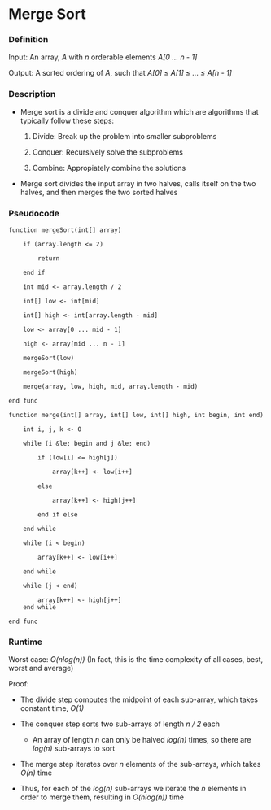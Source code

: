 # Merge Sort

### Definition
Input: An array, *A* with *n* orderable elements *A[0 ... n - 1]*

Output: A sorted ordering of *A*, such that *A[0] &le; A[1] &le; ... &le; A[n - 1]*

### Description
* Merge sort is a divide and conquer algorithm which are algorithms that typically follow these steps:
    1. Divide: Break up the problem into smaller subproblems
    
    2. Conquer: Recursively solve the subproblems

    3. Combine: Appropiately combine the solutions
* Merge sort divides the input array in two halves, calls itself on the two halves, and then merges the two sorted halves

### Pseudocode

    function mergeSort(int[] array)

        if (array.length <= 2)
            
            return
        
        end if

        int mid <- array.length / 2

        int[] low <- int[mid]

        int[] high <- int[array.length - mid]

        low <- array[0 ... mid - 1]

        high <- array[mid ... n - 1]

        mergeSort(low)

        mergeSort(high)

        merge(array, low, high, mid, array.length - mid)
    
    end func

    function merge(int[] array, int[] low, int[] high, int begin, int end)

        int i, j, k <- 0

        while (i &le; begin and j &le; end) 

            if (low[i] <= high[j])
                
                array[k++] <- low[i++]
            
            else 

                array[k++] <- high[j++]
            
            end if else
        
        end while

        while (i < begin)
            
            array[k++] <- low[i++]
        
        end while

        while (j < end)

            array[k++] <- high[j++]
        end while

    end func

### Runtime
Worst case: *O(nlog(n))* (In fact, this is the time complexity of all cases, best, worst and average)

Proof:

* The divide step computes the midpoint of each sub-array, which takes constant time, *O(1)*

* The conquer step sorts two sub-arrays of length *n / 2* each 
    * An array of length *n* can only be halved *log(n)* times, so there are *log(n)* sub-arrays to sort

* The merge step iterates over *n* elements of the sub-arrays, which takes *O(n)* time

* Thus, for each of the *log(n)* sub-arrays we iterate the *n* elements in order to merge them, resulting in *O(nlog(n))* time 